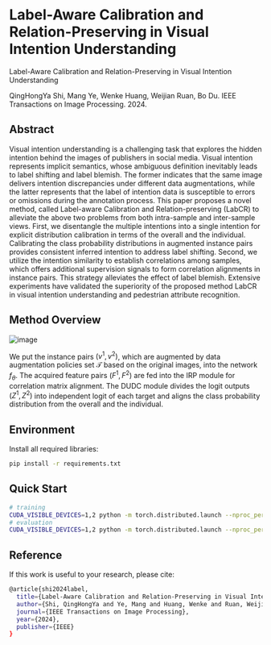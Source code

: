 # Label-Aware Calibration and Relation-Preserving in Visual Intention Understanding

Label-Aware Calibration and Relation-Preserving in Visual Intention Understanding

QingHongYa Shi, Mang Ye, Wenke Huang, Weijian Ruan, Bo Du. IEEE Transactions on Image Processing. 2024.

## Abstract

Visual intention understanding is a challenging task that explores the hidden intention behind the images of publishers in social media. Visual intention represents implicit semantics, whose ambiguous definition inevitably leads to label shifting and label blemish. The former indicates that the same image delivers intention discrepancies under different data augmentations, while the latter represents that the label of intention data is susceptible to errors or omissions during the annotation process. This paper proposes a novel method, called Label-aware Calibration and Relation-preserving (LabCR) to alleviate the above two problems from both intra-sample and inter-sample views. First, we disentangle the multiple intentions into a single intention for explicit distribution calibration in terms of the overall and the individual. Calibrating the class probability distributions in augmented instance pairs provides consistent inferred intention to address label shifting. Second, we utilize the intention similarity to establish correlations among samples, which offers additional supervision signals to form correlation alignments in instance pairs. This strategy alleviates the effect of label blemish. Extensive experiments have validated the superiority of the proposed method LabCR in visual intention understanding and pedestrian attribute recognition.

## Method Overview

![image](https://github.com/ShiQingHongYa/HLEG/blob/main/images/method.png)

We put the instance pairs $(v^1,v^2)$, which are augmented by data augmentation policies set $\mathcal{T}$ based on the original images, into the network $f_\theta$. The acquired feature pairs $(F^1,F^2)$ are fed into the IRP module for correlation matrix alignment. The DUDC module divides the logit outputs $(Z^1,Z^2)$ into independent logit of each target and aligns the class probability distribution from the overall and the individual.

## Environment

Install all required libraries:

```sh
pip install -r requirements.txt
```

## Quick Start

```sh
# training
CUDA_VISIBLE_DEVICES=1,2 python -m torch.distributed.launch --nproc_per_node=2 --master_port=2316 train.py 
# evaluation
CUDA_VISIBLE_DEVICES=1,2 python -m torch.distributed.launch --nproc_per_node=2 --master_port=2316 test.py
```

## Reference

If this work is useful to your research, please cite:

```sh
@article{shi2024label,
  title={Label-Aware Calibration and Relation-Preserving in Visual Intention Understanding},
  author={Shi, QingHongYa and Ye, Mang and Huang, Wenke and Ruan, Weijian and Du, Bo},
  journal={IEEE Transactions on Image Processing},
  year={2024},
  publisher={IEEE}
}
```
